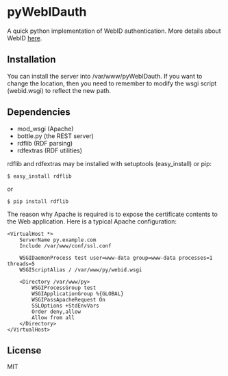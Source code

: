 pyWebIDauth
===========

A quick python implementation of WebID authentication. More details about WebID [here](http://webid.info/).

Installation
------------

You can install the server into /var/www/pyWebIDauth. If you want to change the location, then you need to remember to modify the wsgi script (webid.wsgi) to reflect the new path.

Dependencies
------------

 * mod_wsgi (Apache)
 * bottle.py (the REST server)
 * rdflib (RDF parsing)
 * rdfextras (RDF utilities)

rdflib and rdfextras may be installed with setuptools (easy_install) or pip:

    $ easy_install rdflib
or

    $ pip install rdflib

The reason why Apache is required is to expose the certificate contents to the Web application. Here is a typical Apache configuration:

```
<VirtualHost *>
    ServerName py.example.com 
    Include /var/www/conf/ssl.conf

    WSGIDaemonProcess test user=www-data group=www-data processes=1 threads=5
    WSGIScriptAlias / /var/www/py/webid.wsgi
    
    <Directory /var/www/py>
        WSGIProcessGroup test
        WSGIApplicationGroup %{GLOBAL}
        WSGIPassApacheRequest On
        SSLOptions +StdEnvVars
        Order deny,allow
        Allow from all
    </Directory>
</VirtualHost>
```


License
-------

MIT


